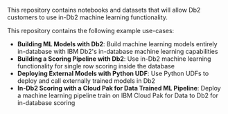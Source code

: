 This repository contains notebooks and datasets that will allow Db2 customers to use in-Db2 machine learning functionality.

This repository contains the following example use-cases:
- **Building ML Models with Db2**: Build machine learning models entirely in-database with IBM Db2's in-database machine learning capabilities
- **Building a Scoring Pipeline with Db2**: Use in-Db2 machine learning functionality for single row scoring inside the database
- **Deploying External Models with Python UDF**: Use Python UDFs to deploy and call externally trained models in Db2
- **In-Db2 Scoring with a Cloud Pak for Data Trained ML Pipeline**: Deploy a machine learning pipeline train on IBM Cloud Pak for Data to Db2 for in-database scoring